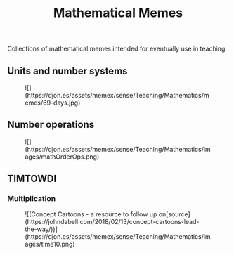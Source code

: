 ﻿---
backlinks:
- title: Technologies for teaching mathematics
  url: /memex/sense/Teaching/Mathematics/technologies-for-teaching-mathematics.html
title: Mathematical Memes
---
Collections of mathematical memes intended for eventually use in teaching.


## Units and number systems

<figure markdown>
![](https://djon.es/assets/memex/sense/Teaching/Mathematics/memes/69-days.jpg)
</figure>

## Number operations

<figure markdown>
![](https://djon.es/assets/memex/sense/Teaching/Mathematics/images/mathOrderOps.png)
</figure>

## TIMTOWDI

### Multiplication

<figure markdown>
![(Concept Cartoons - a resource to follow up on[source](https://johndabell.com/2018/02/13/concept-cartoons-lead-the-way/))](https://djon.es/assets/memex/sense/Teaching/Mathematics/images/time10.png)
</figure>